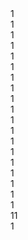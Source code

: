 <div>
</div>1<div>1
</div><div>1</div><div>1</div><div>1</div><div>1</div><div>1</div><div>1</div><div>1</div><div>1</div><div>1</div><div>1</div><div>1</div><div>1</div><div>1</div><div>1</div><div>1</div><div>1</div><div>1</div><div>11</div><div>1</div>
